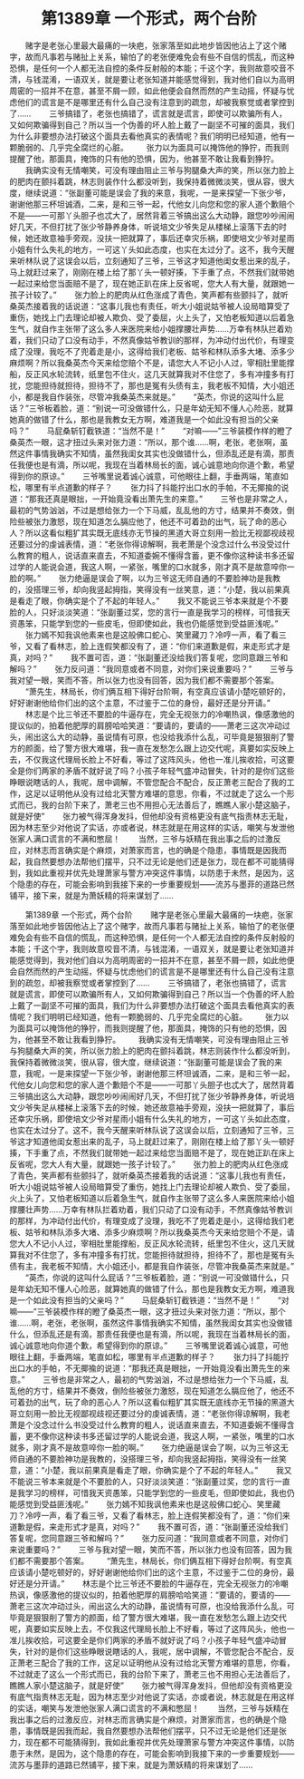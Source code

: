 # 　　第1389章 一个形式，两个台阶
　　赌字是老张心里最大最痛的一块疤，张家落至如此地步皆因他沾上了这个赌字，故而凡事若与赌扯上关系，输怕了的老张便难免会有些不自信的慌乱，而这种恐惧，是任何一个人都无法自控的条件反射般的本能；千这个字，我则故意咬音不清，与钱混淆，一语双关，就是要让老张知道并能感觉得到，我对他们自以为高明周密的一招并不在意，甚至不屑一顾，如此他便会自然而然的产生动摇，怀疑与忧虑他们的谎言是不是哪里还有什么自己没有注意到的疏忽，却被我察觉或者掌控到了……
　　三爷搞错了，老张也搞错了，谎言就是谎言，即使可以欺骗所有人，又如何欺骗得到自己？所以当一个伪善的坏人脸上戴了一副坚不可摧的面具，我们为什么非要想办法打破这个面具去看他真实的表情呢？我们明明已经知道，他有一颗脆弱的、几乎完全腐烂的心脏。
　　张力以为面具可以掩饰他的狰狞，而我则提醒了他，那面具，掩饰的只有他的恐惧，因为，他甚至不敢让我看到狰狞。
　　我确实没有无情嘲笑，可没有理由阻止三爷与狗腿桑大声的笑，所以张力脸上的肥肉在颤抖着跳，林志则装作什么都没听到，我保持着微微淡笑，很从容，很大度，继续说道：“张副董可能是误会了我的来意，我呢，一是来探望一下张少爷，谢谢他那三杯坦诚酒，二来，是和三爷一起，代他女儿向您和您的家人道个歉赔个不是——一可那丫头胆子也忒大了，居然背着三爷搞出这么大动静，跟您吵吵闹闹好几天，不但打扰了张少爷静养身体，听说培文少爷失足从楼梯上滚落下去的时候，她还故意袖手旁观，没扶一把就算了，事后还幸灾乐祸，即使培文少爷对星雨小姐有什么失礼的地方，一可这丫头如此态度，也实在太过分了。这不，我今天醒来听林队说了这误会以后，立刻通知了三爷，三爷这才知道他闺女惹出来的乱子，马上就赶过来了，刚刚在楼上给了那丫头一顿好揍，下手重了点，不然我们就带她一起过来给您当面赔不是了，现在她正趴在床上反省呢，您大人有大量，就跟她一孩子计较了。”
　　张力脸上的肥肉从红色涨成了青色，笑声都有些颤抖了，就听桑英杰接着我的话说道：“这事儿我也有责任，听大小姐说姑爷被人设局暗算受了重伤，她找上门去理论却被人欺负、受了委屈，火上头了，又怕老板知道以后着急生气，就自作主张带了这么多人来医院来给小姐撑腰壮声势……万幸有林队拦着劝着，我们只动了口没有动手，不然真像姑爷教训的那样，为冲动付出代价，有理变成了没理，我吃不了兜着走是小，这得给我们老板、姑爷和林队添多大堵、添多少麻烦啊？所以我桑英杰今天来给您赔个不是，请您大人不记小人过，宰相肚里能撑船，反正风水轮流转，纸里包不住火，这几天就算我对不住您了，多有冲撞多有打扰，您能担待就担待，担待不了，那也是冤有头债有主，我老板不知情，大小姐还小，都是我自作装张，尽管冲我桑英杰来就是。”
　　“英杰，你说的这叫什么屁话？”三爷板着脸，道：“别说一可没做错什么，只是年幼无知不懂人心险恶，就算她真的做错了什么，那也是我教女无方啊，难道我是一个如此没有担当的父亲吗？”
　　马屁桑斩钉截铁道：“当然不是！”
　　“对嘛——”三爷装模作样的瞪了桑英杰一眼，这才扭过头来对张力道：“所以，那个谁……啊，老张，老张啊，虽然这件事情我确实不知情，虽然我闺女其实也没做错什么，但添乱还是有滴，那责任我便也是有滴，所以呢，我现在当着林局长的面，诚心诚意地向你道个歉，希望得到你的原谅。”
　　三爷嘴里说着诚心诚意，可他眼往上翻，手垂两端，笔直如松，哪里有半点道歉的样子？
　　张力抖了抖能拧出口水的手帕，不无揶揄的说道：“那我还真是眼拙，一开始竟没看出萧先生的来意。”
　　三爷也是非常之人，最初的气势汹汹，不过是想给张力一个下马威，乱乱他的方寸，结果并不奏效，倒险些被张力激怒，现在知道怎么膈应他了，他还不可着劲的出气，玩了命的恶心人？所以这看似粗犷其实既无底线亦无节操的黑道大哥立刻用一脸比无视鄙视歧视还要过分的虔诚表情，道：“老张你得谅解啊，我老萧是个没念过什么书没受过什么教育的粗人，说话直来直去，不知道委婉不懂得含蓄，更不像你这种读书多还留过学的人能说会道，我这人啊，一紧张，嘴里的口水就多，刚才真不是故意啐你一脸的啊。”
　　张力绝逼是误会了啊，以为三爷这无师自通的不要脸神功是我教的，没搭理三爷，却向我竖起拇指，笑得没有一丝笑意，道：“小楚，我以前果真是看走了眼，你确实是个了不起的年轻人。”
　　我又不能说三爷本来就是个不要脸的人，只好淡淡笑道：“张副董过奖，您的言行一直是我学习的榜样，可惜我天资愚笨，只能学到您的一些皮毛，但即使如此，我也仍能感觉到受益匪浅呢。”
　　张力嫣不知我讽他素来也是这般佛口蛇心、笑里藏刀？冷哼一声，看了看三爷，又看了看林志，脸上连假笑都没有了，道：“你们来道歉是假，来走形式才是真，对吗？”
　　我不置可否，道：“张副董还没给我们答复呢，您同意跟三爷和解吗？”
　　张力反问道：“我同意或者不同意，对你们来说重要吗？”
　　三爷与我对望一眼，笑而不答，所以张力也没有回答，因为我们都不需要那个答案。
　　“萧先生，林局长，你们俩互相下得好台阶啊，有空真应该请小楚吃顿好的，好好谢谢他给你们出的这个主意，不过鉴于二位的身份，最好还是分开请。”
　　林志是个比三爷还不要脸的牛逼存在，完全无视张力的冷嘲热讽，像感激他的提议似的，拍着他肥厚的肩膀哈哈笑道：“要请的，要请的——萧老三这次冲动过头，闹出这么大的动静，虽说情有可原，也没给我添什么乱，可毕竟是狠狠削了警方的颜面，给了警方很大难堪，我一直在发愁怎么跟上边交代呢，真要如实反映上去，不仅我这代理局长脸上不好看，等过了这阵风头，他也一准儿挨收拾，可这要全是你们两家的矛盾不就好说了吗？小孩子年轻气盛冲动冒失，针对的是你们这些睁眼说瞎话的人，我呢，居中调解，不管您配合不配合，反正萧老三配合了我的工作，这足以证明他从没有过给北天警方难堪的意思，你看，不过就走了这么一个形式而已，我的台阶下来了，萧老三也不用担心无法善后了，瞧瞧人家小楚这脑子，就是好使”
　　张力被气得浑身发抖，但他却没有资格更没有底气指责林志无耻，因为林志至少对他说了实话，亦或者说，林志就是在用这样的实话，嘲笑与发泄他张家人满口谎言的不满和憋屈！
　　当然，三爷与妖精在我出事之后的过激反应，对林志而言确实是个麻烦，对萧家而言，也的确是个隐患，事情既是因我而起，我自然要想办法帮他们摆平，只不过无论是他们还是张力，现在都不可能猜得到，我如此重视并优先处理萧家与警方冲突这件事情，以防患于未然，是因为，这个隐患的存在，可能会影响到我接下来的一步重要规划——流苏与墨菲的道路已然铺平，接下来，就是为萧妖精的将来谋划了……

　　第1389章 一个形式，两个台阶
　　赌字是老张心里最大最痛的一块疤，张家落至如此地步皆因他沾上了这个赌字，故而凡事若与赌扯上关系，输怕了的老张便难免会有些不自信的慌乱，而这种恐惧，是任何一个人都无法自控的条件反射般的本能；千这个字，我则故意咬音不清，与钱混淆，一语双关，就是要让老张知道并能感觉得到，我对他们自以为高明周密的一招并不在意，甚至不屑一顾，如此他便会自然而然的产生动摇，怀疑与忧虑他们的谎言是不是哪里还有什么自己没有注意到的疏忽，却被我察觉或者掌控到了……
　　三爷搞错了，老张也搞错了，谎言就是谎言，即使可以欺骗所有人，又如何欺骗得到自己？所以当一个伪善的坏人脸上戴了一副坚不可摧的面具，我们为什么非要想办法打破这个面具去看他真实的表情呢？我们明明已经知道，他有一颗脆弱的、几乎完全腐烂的心脏。
　　张力以为面具可以掩饰他的狰狞，而我则提醒了他，那面具，掩饰的只有他的恐惧，因为，他甚至不敢让我看到狰狞。
　　我确实没有无情嘲笑，可没有理由阻止三爷与狗腿桑大声的笑，所以张力脸上的肥肉在颤抖着跳，林志则装作什么都没听到，我保持着微微淡笑，很从容，很大度，继续说道：“张副董可能是误会了我的来意，我呢，一是来探望一下张少爷，谢谢他那三杯坦诚酒，二来，是和三爷一起，代他女儿向您和您的家人道个歉赔个不是——一可那丫头胆子也忒大了，居然背着三爷搞出这么大动静，跟您吵吵闹闹好几天，不但打扰了张少爷静养身体，听说培文少爷失足从楼梯上滚落下去的时候，她还故意袖手旁观，没扶一把就算了，事后还幸灾乐祸，即使培文少爷对星雨小姐有什么失礼的地方，一可这丫头如此态度，也实在太过分了。这不，我今天醒来听林队说了这误会以后，立刻通知了三爷，三爷这才知道他闺女惹出来的乱子，马上就赶过来了，刚刚在楼上给了那丫头一顿好揍，下手重了点，不然我们就带她一起过来给您当面赔不是了，现在她正趴在床上反省呢，您大人有大量，就跟她一孩子计较了。”
　　张力脸上的肥肉从红色涨成了青色，笑声都有些颤抖了，就听桑英杰接着我的话说道：“这事儿我也有责任，听大小姐说姑爷被人设局暗算受了重伤，她找上门去理论却被人欺负、受了委屈，火上头了，又怕老板知道以后着急生气，就自作主张带了这么多人来医院来给小姐撑腰壮声势……万幸有林队拦着劝着，我们只动了口没有动手，不然真像姑爷教训的那样，为冲动付出代价，有理变成了没理，我吃不了兜着走是小，这得给我们老板、姑爷和林队添多大堵、添多少麻烦啊？所以我桑英杰今天来给您赔个不是，请您大人不记小人过，宰相肚里能撑船，反正风水轮流转，纸里包不住火，这几天就算我对不住您了，多有冲撞多有打扰，您能担待就担待，担待不了，那也是冤有头债有主，我老板不知情，大小姐还小，都是我自作装张，尽管冲我桑英杰来就是。”
　　“英杰，你说的这叫什么屁话？”三爷板着脸，道：“别说一可没做错什么，只是年幼无知不懂人心险恶，就算她真的做错了什么，那也是我教女无方啊，难道我是一个如此没有担当的父亲吗？”
　　马屁桑斩钉截铁道：“当然不是！”
　　“对嘛——”三爷装模作样的瞪了桑英杰一眼，这才扭过头来对张力道：“所以，那个谁……啊，老张，老张啊，虽然这件事情我确实不知情，虽然我闺女其实也没做错什么，但添乱还是有滴，那责任我便也是有滴，所以呢，我现在当着林局长的面，诚心诚意地向你道个歉，希望得到你的原谅。”
　　三爷嘴里说着诚心诚意，可他眼往上翻，手垂两端，笔直如松，哪里有半点道歉的样子？
　　张力抖了抖能拧出口水的手帕，不无揶揄的说道：“那我还真是眼拙，一开始竟没看出萧先生的来意。”
　　三爷也是非常之人，最初的气势汹汹，不过是想给张力一个下马威，乱乱他的方寸，结果并不奏效，倒险些被张力激怒，现在知道怎么膈应他了，他还不可着劲的出气，玩了命的恶心人？所以这看似粗犷其实既无底线亦无节操的黑道大哥立刻用一脸比无视鄙视歧视还要过分的虔诚表情，道：“老张你得谅解啊，我老萧是个没念过什么书没受过什么教育的粗人，说话直来直去，不知道委婉不懂得含蓄，更不像你这种读书多还留过学的人能说会道，我这人啊，一紧张，嘴里的口水就多，刚才真不是故意啐你一脸的啊。”
　　张力绝逼是误会了啊，以为三爷这无师自通的不要脸神功是我教的，没搭理三爷，却向我竖起拇指，笑得没有一丝笑意，道：“小楚，我以前果真是看走了眼，你确实是个了不起的年轻人。”
　　我又不能说三爷本来就是个不要脸的人，只好淡淡笑道：“张副董过奖，您的言行一直是我学习的榜样，可惜我天资愚笨，只能学到您的一些皮毛，但即使如此，我也仍能感觉到受益匪浅呢。”
　　张力嫣不知我讽他素来也是这般佛口蛇心、笑里藏刀？冷哼一声，看了看三爷，又看了看林志，脸上连假笑都没有了，道：“你们来道歉是假，来走形式才是真，对吗？”
　　我不置可否，道：“张副董还没给我们答复呢，您同意跟三爷和解吗？”
　　张力反问道：“我同意或者不同意，对你们来说重要吗？”
　　三爷与我对望一眼，笑而不答，所以张力也没有回答，因为我们都不需要那个答案。
　　“萧先生，林局长，你们俩互相下得好台阶啊，有空真应该请小楚吃顿好的，好好谢谢他给你们出的这个主意，不过鉴于二位的身份，最好还是分开请。”
　　林志是个比三爷还不要脸的牛逼存在，完全无视张力的冷嘲热讽，像感激他的提议似的，拍着他肥厚的肩膀哈哈笑道：“要请的，要请的——萧老三这次冲动过头，闹出这么大的动静，虽说情有可原，也没给我添什么乱，可毕竟是狠狠削了警方的颜面，给了警方很大难堪，我一直在发愁怎么跟上边交代呢，真要如实反映上去，不仅我这代理局长脸上不好看，等过了这阵风头，他也一准儿挨收拾，可这要全是你们两家的矛盾不就好说了吗？小孩子年轻气盛冲动冒失，针对的是你们这些睁眼说瞎话的人，我呢，居中调解，不管您配合不配合，反正萧老三配合了我的工作，这足以证明他从没有过给北天警方难堪的意思，你看，不过就走了这么一个形式而已，我的台阶下来了，萧老三也不用担心无法善后了，瞧瞧人家小楚这脑子，就是好使”
　　张力被气得浑身发抖，但他却没有资格更没有底气指责林志无耻，因为林志至少对他说了实话，亦或者说，林志就是在用这样的实话，嘲笑与发泄他张家人满口谎言的不满和憋屈！
　　当然，三爷与妖精在我出事之后的过激反应，对林志而言确实是个麻烦，对萧家而言，也的确是个隐患，事情既是因我而起，我自然要想办法帮他们摆平，只不过无论是他们还是张力，现在都不可能猜得到，我如此重视并优先处理萧家与警方冲突这件事情，以防患于未然，是因为，这个隐患的存在，可能会影响到我接下来的一步重要规划——流苏与墨菲的道路已然铺平，接下来，就是为萧妖精的将来谋划了……
